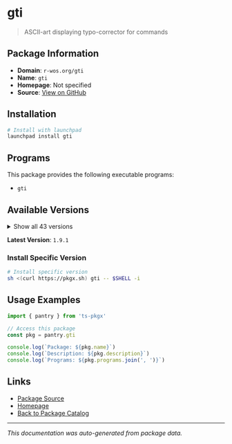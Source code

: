 # gti

> ASCII-art displaying typo-corrector for commands

## Package Information

- **Domain**: `r-wos.org/gti`
- **Name**: `gti`
- **Homepage**: Not specified
- **Source**: [View on GitHub](https://github.com/pkgxdev/pantry/tree/main/projects/r-wos.org/gti/package.yml)

## Installation

```bash
# Install with launchpad
launchpad install gti
```

## Programs

This package provides the following executable programs:

- `gti`

## Available Versions

<details>
<summary>Show all 43 versions</summary>

- `1.9.1`, `1.9.1`, `1.9.1`, `1.9.1`, `1.9.1`
- `1.9.1`, `1.9.1`, `1.9.1`, `1.9.1`, `1.9.1`
- `1.9.1`, `1.9.1`, `1.9.1`, `1.9.1`, `1.9.1`
- `1.9.1`, `1.9.1`, `1.9.1`, `1.9.1`, `1.9.1`
- `1.9.1`, `1.9.1`, `1.9.1`, `1.9.1`, `1.9.1`
- `1.9.1`, `1.9.1`, `1.9.1`, `1.9.1`, `1.9.1`
- `1.9.1`, `1.9.1`, `1.9.1`, `1.9.1`, `1.9.1`
- `1.9.1`, `1.9.1`, `1.9.1`, `1.9.1`, `1.9.1`
- `1.9.1`, `1.9.0`, `1.8.0`

</details>

**Latest Version**: `1.9.1`

### Install Specific Version

```bash
# Install specific version
sh <(curl https://pkgx.sh) gti -- $SHELL -i
```

## Usage Examples

```typescript
import { pantry } from 'ts-pkgx'

// Access this package
const pkg = pantry.gti

console.log(`Package: ${pkg.name}`)
console.log(`Description: ${pkg.description}`)
console.log(`Programs: ${pkg.programs.join(', ')}`)
```

## Links

- [Package Source](https://github.com/pkgxdev/pantry/tree/main/projects/r-wos.org/gti/package.yml)
- [Homepage](#)
- [Back to Package Catalog](../package-catalog.md)

---

*This documentation was auto-generated from package data.*
